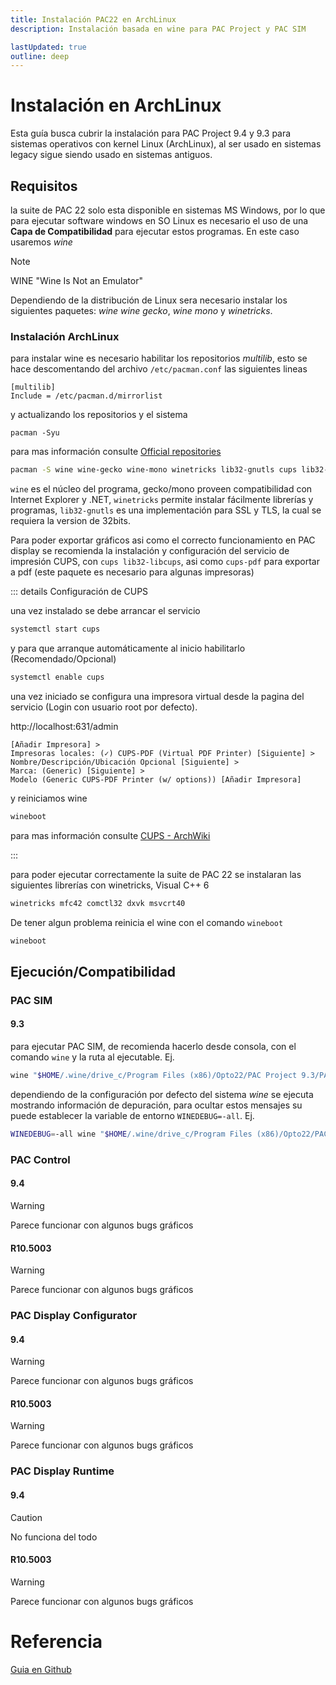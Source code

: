 ```yaml
---
title: Instalación PAC22 en ArchLinux
description: Instalación basada en wine para PAC Project y PAC SIM

lastUpdated: true
outline: deep
---
```


# Instalación en ArchLinux

Esta guía busca cubrir la instalación para PAC Project 9.4 y 9.3 para sistemas operativos con kernel Linux (ArchLinux), al ser usado en sistemas legacy sigue siendo usado en sistemas antiguos.

## Requisitos

la suite de PAC 22 solo esta disponible en sistemas MS Windows, por lo que para ejecutar software windows en SO Linux es necesario el uso de una **Capa de Compatibilidad** para ejecutar estos programas. En este caso usaremos *wine*

> [!NOTE]
> WINE "Wine Is Not an Emulator"

Dependiendo de la distribución de Linux sera necesario instalar los siguientes paquetes: *wine* *wine gecko*, *wine mono* y *winetricks*.

### Instalación ArchLinux

para instalar wine es necesario habilitar los repositorios *multilib*, esto se hace descomentando del archivo `/etc/pacman.conf` las siguientes lineas

```
[multilib]
Include = /etc/pacman.d/mirrorlist
```

y actualizando los repositorios y el sistema
<div class='console'>

```
pacman -Syu
```

</div>
<div class='console'>

para mas información consulte [Official repositories](https://wiki.archlinux.org/title/Official_repositories#multilib)

```bash
pacman -S wine wine-gecko wine-mono winetricks lib32-gnutls cups lib32-libcups cups-pdf
```

</div>

`wine` es el núcleo del programa, gecko/mono proveen compatibilidad con Internet Explorer y .NET, `winetricks` permite instalar fácilmente librerías y programas, `lib32-gnutls` es una implementación para SSL y TLS, la cual se requiera la version de 32bits.

Para poder exportar gráficos asi como el correcto funcionamiento en PAC display se recomienda la instalación y configuración del servicio de impresión CUPS, con `cups lib32-libcups`, asi como `cups-pdf` para exportar a pdf (este paquete es necesario para algunas impresoras)

::: details Configuración de CUPS

una vez instalado se debe arrancar el servicio

<div class='console'>

```bash
systemctl start cups
```
</div>

y para que arranque automáticamente al inicio habilitarlo (Recomendado/Opcional)
<div class='console'>

```bash
systemctl enable cups
```

</div>
una vez iniciado se configura una impresora virtual desde la pagina del servicio (Login con usuario root por defecto).

http://localhost:631/admin

```
[Añadir Impresora] >
Impresoras locales: (✓) CUPS-PDF (Virtual PDF Printer) [Siguiente] >
Nombre/Descripción/Ubicación Opcional [Siguiente] >
Marca: (Generic) [Siguiente] >
Modelo (Generic CUPS-PDF Printer (w/ options)) [Añadir Impresora]
```

y reiniciamos wine

<div class='console'>

```bash
wineboot
```

</div>

para mas información consulte [CUPS - ArchWiki](https://wiki.archlinux.org/title/CUPS)

:::

para poder ejecutar correctamente la suite de PAC 22 se instalaran las siguientes librerías con winetricks, Visual C++ 6

<div class='console'>

```bash
winetricks mfc42 comctl32 dxvk msvcrt40
```

De tener algun problema reinicia el wine con el comando `wineboot`

```bash
wineboot
```

</div>

## Ejecución/Compatibilidad <Badge type="info" text="Wine 10.2" /><Badge type="info" text="Wayland" />

### PAC SIM

#### 9.3

para ejecutar PAC SIM, de recomienda hacerlo desde consola, con el comando `wine` y la ruta al ejecutable. Ej.

<div class='console'>

```bash
wine "$HOME/.wine/drive_c/Program Files (x86)/Opto22/PAC Project 9.3/PAC Sim/SNAPPACSim.exe"
```

</div>

dependiendo de la configuración por defecto del sistema *wine* se ejecuta mostrando información de depuración, para ocultar estos mensajes su puede establecer la variable de entorno `WINEDEBUG=-all`. Ej.

<div class='console'>

```bash
WINEDEBUG=-all wine "$HOME/.wine/drive_c/Program Files (x86)/Opto22/PAC Project 9.3/PAC Sim/SNAPPACSim.exe"
```

</div>

### PAC Control

#### 9.4
> [!WARNING]
> Parece funcionar con algunos bugs gráficos

#### R10.5003
> [!WARNING]
> Parece funcionar con algunos bugs gráficos

### PAC Display Configurator

#### 9.4
> [!WARNING]
> Parece funcionar con algunos bugs gráficos

#### R10.5003
> [!WARNING]
> Parece funcionar con algunos bugs gráficos

### PAC Display Runtime

#### 9.4
> [!CAUTION]
> No funciona del todo

#### R10.5003
> [!WARNING]
> Parece funcionar con algunos bugs gráficos

# Referencia

[Guia en Github](https://github.com/enokson/opto22)